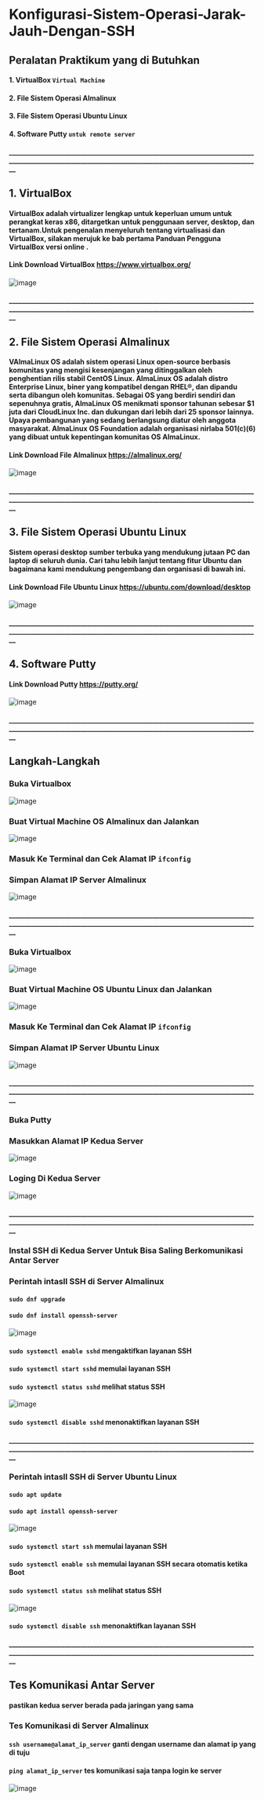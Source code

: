 # Konfigurasi-Sistem-Operasi-Jarak-Jauh-Dengan-SSH
## Peralatan Praktikum yang di Butuhkan 
#### 1. VirtualBox  `Virtual Machine`
#### 2. File Sistem Operasi Almalinux 
#### 3. File Sistem Operasi Ubuntu Linux
#### 4. Software Putty  `untuk remote server`

#### ________________________________________________________________________________________________________________________________________________________
## 1. VirtualBox
#### VirtualBox adalah virtualizer lengkap untuk keperluan umum untuk perangkat keras x86, ditargetkan untuk penggunaan server, desktop, dan tertanam.Untuk pengenalan menyeluruh tentang virtualisasi dan VirtualBox, silakan merujuk ke bab pertama Panduan Pengguna VirtualBox versi online .
#### Link Download VirtualBox  https://www.virtualbox.org/
####
![image](https://github.com/firmansultoni/Konfigurasi-Sistem-Operasi-Jarak-Jauh-Dengan-SSH/assets/113542409/5df947b9-eaf8-4feb-ae8d-1306c94a646d)

#### ________________________________________________________________________________________________________________________________________________________
## 2. File Sistem Operasi Almalinux 
#### VAlmaLinux OS adalah sistem operasi Linux open-source berbasis komunitas yang mengisi kesenjangan yang ditinggalkan oleh penghentian rilis stabil CentOS Linux. AlmaLinux OS adalah distro Enterprise Linux, biner yang kompatibel dengan RHEL®, dan dipandu serta dibangun oleh komunitas. Sebagai OS yang berdiri sendiri dan sepenuhnya gratis, AlmaLinux OS menikmati sponsor tahunan sebesar $1 juta dari CloudLinux Inc. dan dukungan dari lebih dari 25 sponsor lainnya. Upaya pembangunan yang sedang berlangsung diatur oleh anggota masyarakat. AlmaLinux OS Foundation adalah organisasi nirlaba 501(c)(6) yang dibuat untuk kepentingan komunitas OS AlmaLinux.
#### Link Download File Almalinux  https://almalinux.org/
####
![image](https://github.com/firmansultoni/Konfigurasi-Sistem-Operasi-Jarak-Jauh-Dengan-SSH/assets/113542409/59978fe1-9bdf-4819-9cd3-e97638ca46dd)

#### ________________________________________________________________________________________________________________________________________________________
## 3. File Sistem Operasi Ubuntu Linux
#### Sistem operasi desktop sumber terbuka yang mendukung jutaan PC dan laptop di seluruh dunia. Cari tahu lebih lanjut tentang fitur Ubuntu dan bagaimana kami mendukung pengembang dan organisasi di bawah ini.
#### Link Download File Ubuntu Linux  https://ubuntu.com/download/desktop
####
![image](https://github.com/firmansultoni/Konfigurasi-Sistem-Operasi-Jarak-Jauh-Dengan-SSH/assets/113542409/4b14dd97-3c02-43da-9c3f-9e0e063f1206)

#### ________________________________________________________________________________________________________________________________________________________
## 4. Software Putty
#### Link Download Putty https://putty.org/
#### 
![image](https://github.com/firmansultoni/Konfigurasi-Sistem-Operasi-Jarak-Jauh-Dengan-SSH/assets/113542409/f1d1de7f-5963-4f60-adb9-29137e7400ec)

#### ________________________________________________________________________________________________________________________________________________________
## Langkah-Langkah
### Buka Virtualbox 
![image](https://github.com/firmansultoni/Konfigurasi-Sistem-Operasi-Jarak-Jauh-Dengan-SSH/assets/113542409/799544b6-e2cc-4b08-af91-944a39b0a3b3)
### Buat Virtual Machine OS Almalinux dan Jalankan 
![image](https://github.com/firmansultoni/Konfigurasi-Sistem-Operasi-Jarak-Jauh-Dengan-SSH/assets/113542409/3a98509c-eb5a-4a87-bd00-c210b21a364b)
### Masuk Ke Terminal dan Cek Alamat IP  `ifconfig`
### Simpan Alamat IP Server Almalinux
![image](https://github.com/firmansultoni/Konfigurasi-Sistem-Operasi-Jarak-Jauh-Dengan-SSH/assets/113542409/f633d469-65e5-42c4-bd9e-7260aee3d6c6)

#### ________________________________________________________________________________________________________________________________________________________
### Buka Virtualbox 
![image](https://github.com/firmansultoni/Konfigurasi-Sistem-Operasi-Jarak-Jauh-Dengan-SSH/assets/113542409/799544b6-e2cc-4b08-af91-944a39b0a3b3)
### Buat Virtual Machine OS Ubuntu Linux dan Jalankan 
![image](https://github.com/firmansultoni/Konfigurasi-Sistem-Operasi-Jarak-Jauh-Dengan-SSH/assets/113542409/6122d1bb-4d1e-4616-b937-62dd54f30be7)
### Masuk Ke Terminal dan Cek Alamat IP  `ifconfig`
### Simpan Alamat IP Server Ubuntu Linux
![image](https://github.com/firmansultoni/Konfigurasi-Sistem-Operasi-Jarak-Jauh-Dengan-SSH/assets/113542409/dbb100bc-a2ad-46ea-bc5c-8c0ab1e1464e)

#### ________________________________________________________________________________________________________________________________________________________
### Buka Putty 
### Masukkan Alamat IP Kedua Server
![image](https://github.com/firmansultoni/Konfigurasi-Sistem-Operasi-Jarak-Jauh-Dengan-SSH/assets/113542409/e6e3d74f-3a96-4e9f-84bf-67e439af3705)
### Loging Di Kedua Server 
![image](https://github.com/firmansultoni/Konfigurasi-Sistem-Operasi-Jarak-Jauh-Dengan-SSH/assets/113542409/7ad7fb8a-edc8-41dc-ad62-06430fe135a6)

#### ________________________________________________________________________________________________________________________________________________________
### Instal SSH di Kedua Server Untuk Bisa Saling Berkomunikasi Antar Server
### Perintah intasll SSH di Server Almalinux 
#### `sudo dnf upgrade`
#### `sudo dnf install openssh-server`
![image](https://github.com/firmansultoni/Konfigurasi-Sistem-Operasi-Jarak-Jauh-Dengan-SSH/assets/113542409/ba3553a2-0e71-498b-bccc-2f318dbfc167)
#### `sudo systemctl enable sshd` mengaktifkan layanan SSH
#### `sudo systemctl start sshd` memulai layanan SSH
#### `sudo systemctl status sshd`  melihat status SSH
![image](https://github.com/firmansultoni/Konfigurasi-Sistem-Operasi-Jarak-Jauh-Dengan-SSH/assets/113542409/637f5e48-67ab-4cd1-ac11-854b99f70e05)
#### `sudo systemctl disable sshd`  menonaktifkan layanan SSH

#### ________________________________________________________________________________________________________________________________________________________
### Perintah intasll SSH di Server Ubuntu Linux 
#### `sudo apt update`
#### `sudo apt install openssh-server`
![image](https://github.com/firmansultoni/Konfigurasi-Sistem-Operasi-Jarak-Jauh-Dengan-SSH/assets/113542409/7b818bcd-0283-4acf-9d24-119d47f520ac)
#### `sudo systemctl start ssh` memulai layanan SSH
#### `sudo systemctl enable ssh` memulai layanan SSH secara otomatis ketika Boot
#### `sudo systemctl status ssh`  melihat status SSH
![image](https://github.com/firmansultoni/Konfigurasi-Sistem-Operasi-Jarak-Jauh-Dengan-SSH/assets/113542409/e1f9d607-bac6-418f-877b-69ffb777b1e4)
#### `sudo systemctl disable ssh` menonaktifkan layanan SSH

#### ________________________________________________________________________________________________________________________________________________________
## Tes Komunikasi Antar Server
#### pastikan kedua server berada pada jaringan yang sama 
### Tes Komunikasi di Server Almalinux
#### `ssh username@alamat_ip_server` ganti dengan username dan alamat ip yang di tuju
#### `ping alamat_ip_server` tes komunikasi saja tanpa login ke server
![image](https://github.com/firmansultoni/Konfigurasi-Sistem-Operasi-Jarak-Jauh-Dengan-SSH/assets/113542409/bf7ce740-d104-4835-96a8-d6d50dd44531)
